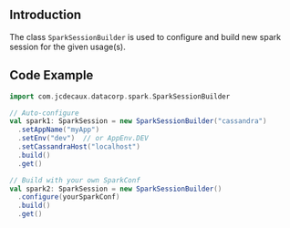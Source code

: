 ## Introduction

The class `SparkSessionBuilder` is used to configure and build new spark session for the given usage(s).

## Code Example

```scala
import com.jcdecaux.datacorp.spark.SparkSessionBuilder

// Auto-configure
val spark1: SparkSession = new SparkSessionBuilder("cassandra")
  .setAppName("myApp")
  .setEnv("dev")  // or AppEnv.DEV 
  .setCassandraHost("localhost")
  .build()
  .get()

// Build with your own SparkConf
val spark2: SparkSession = new SparkSessionBuilder()
  .configure(yourSparkConf)
  .build()
  .get()

```


